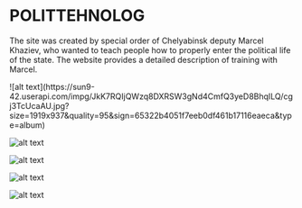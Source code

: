 # POLITTEHNOLOG
<p>
  The site was created by special order of Chelyabinsk deputy Marcel Khaziev, who wanted to teach people how 
  to properly enter the political life of the state. The website provides a detailed description of training with Marcel.
</p>
 ![alt text](https://sun9-42.userapi.com/impg/JkK7RQIjQWzq8DXRSW3gNd4CmfQ3yeD8BhqILQ/cgj3TcUcaAU.jpg?size=1919x937&quality=95&sign=65322b4051f7eeb0df461b17116eaeca&type=album)
 
 ![alt text](https://sun9-73.userapi.com/impg/M_YSCNIpF7Tcl0Qy-8DgAN5tvNmwmWQEYuws0Q/-_w_dRipUzg.jpg?size=1919x936&quality=95&sign=29f4024dc04ab980a07501eec323f3cb&type=album)
 
 ![alt text](https://sun9-22.userapi.com/impg/r_fSWksAinkVq6DwLYI9c1vB2ZN410FsDe38bw/bWr8aEE58Rg.jpg?size=1919x937&quality=95&sign=1974bb1d83a38b0fae8d57ed30ab0b12&type=album)
 
 ![alt text](https://sun9-7.userapi.com/impg/g3dKxf_jv8uqjPQwYfKTZnJTE-L8GdaMs3UWjA/N6_8ZpPFHBY.jpg?size=1919x936&quality=95&sign=1fafdc1dbb13ffabbeee3d13f8a00232&type=album)
 
  ![alt text](https://sun9-30.userapi.com/impg/NrgUBWVvfPYDTs7CpjnqSzfLq7nX5VkkPn3voQ/XcnZYczcqaY.jpg?size=1919x937&quality=95&sign=63151b5aece40b904509dae9466e9d9b&type=album)

